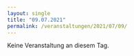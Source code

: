 ```yaml
---
layout: single
title: "09.07.2021"
permalink: /veranstaltungen/2021/07/09/
---
```


Keine Veranstaltung an diesem Tag.
